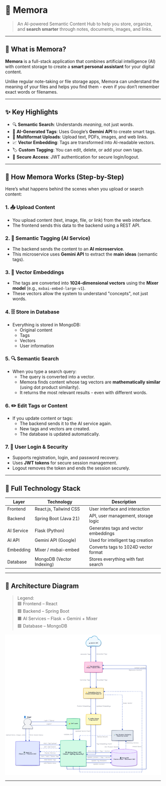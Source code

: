 # 📘 Memora

> An AI-powered Semantic Content Hub to help you store, organize, and **search smarter** through notes, documents, images, and links.

---

## 🚀 What is Memora?

**Memora** is a full-stack application that combines artificial intelligence (AI) with content storage to create a **smart personal assistant** for your digital content.

Unlike regular note-taking or file storage apps, Memora can understand the meaning of your files and helps you find them - even if you don’t remember exact words or filenames.

---

## ✨ Key Highlights

- 🔍 **Semantic Search**: Understands *meaning*, not just words.
- 🧠 **AI-Generated Tags**: Uses Google’s **Gemini API** to create smart tags.
- 📂 **Multiformat Uploads**: Upload text, PDFs, images, and web links.
- 📈 **Vector Embedding**: Tags are transformed into AI-readable vectors.
- 🏷️ **Custom Tagging**: You can edit, delete, or add your own tags.
- 🔐 **Secure Access**: JWT authentication for secure login/logout.

---

## 🧠 How Memora Works (Step-by-Step)

Here’s what happens behind the scenes when you upload or search content:

### 1. 📤 Upload Content
- You upload content (text, image, file, or link) from the web interface.
- The frontend sends this data to the backend using a REST API.

### 2. 🧠 Semantic Tagging (AI Service)
- The backend sends the content to an **AI microservice**.
- This microservice uses **Gemini API** to extract the **main ideas** (semantic tags).

### 3. 📐 Vector Embeddings
- The tags are converted into **1024-dimensional vectors** using the **Mixer model** (e.g., `mxbai-embed-large-v1`).
- These vectors allow the system to understand "concepts", not just words.

### 4. 🗄 Store in Database
- Everything is stored in MongoDB:
  - Original content
  - Tags
  - Vectors
  - User information

### 5. 🔍 Semantic Search
- When you type a search query:
  - The query is converted into a vector.
  - Memora finds content whose tag vectors are **mathematically similar** (using dot product similarity).
  - It returns the most relevant results - even with different words.

### 6. ✏️ Edit Tags or Content
- If you update content or tags:
  - The backend sends it to the AI service again.
  - New tags and vectors are created.
  - The database is updated automatically.

### 7. 🔐 User Login & Security
- Supports registration, login, and password recovery.
- Uses **JWT tokens** for secure session management.
- Logout removes the token and ends the session securely.

---

## 🧩 Full Technology Stack

| Layer         | Technology                | Description                           |
|---------------|---------------------------|---------------------------------------|
| Frontend      | React.js, Tailwind CSS    | User interface and interaction        |
| Backend       | Spring Boot (Java 21)     | API, user management, storage logic   |
| AI Service    | Flask (Python)            | Generates tags and vector embeddings  |
| AI API        | Gemini API (Google)       | Used for intelligent tag creation     |
| Embedding     | Mixer / mxbai-embed       | Converts tags to 1024D vector format  |
| Database      | MongoDB (Vector Indexing) | Stores everything with fast search    |

---

## 🧠 Architecture Diagram

> Legend:  
> 🟦 Frontend – React  
> 🟩 Backend – Spring Boot  
> 🟧 AI Services – Flask + Gemini + Mixer  
> 🟪 Database – MongoDB  

![Memora Architecture](Memora-Architecture.png)

---
